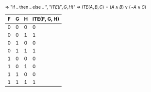 ⇒ "If _ then _ else _ ", "$ITE(F, G, H)$" 
⇒ $ITE(A, B, C) = (A \land B) \lor (\neg A \land C)$

| F | G | H | ITE(F, G, H) |
|---|---|---|--------------|
| 0 | 0 | 0 | 0            |
| 0 | 0 | 1 | 1            |
| 0 | 1 | 0 | 0            |
| 0 | 1 | 1 | 1            |
| 1 | 0 | 0 | 0            |
| 1 | 0 | 1 | 0            |
| 1 | 1 | 0 | 0            |
| 1 | 1 | 1 | 1            |
